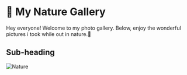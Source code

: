 # 🌿 My Nature Gallery
Hey everyone! Welcome to my photo gallery.
Below, enjoy the wonderful pictures i took while out in nature.🌳

## Sub-heading

![Nature](https://thumbs.dreamstime.com/b/majestic-himalayan-sunrise-breathtaking-panorama-snow-capped-peaks-stunning-illuminates-covered-mountains-view-380768560.jpg)